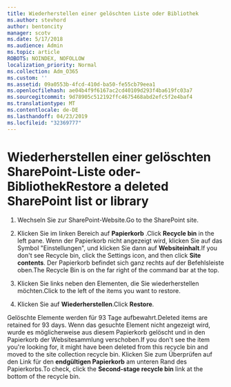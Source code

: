 ```yaml
---
title: Wiederherstellen einer gelöschten Liste oder Bibliothek
ms.author: stevhord
author: bentoncity
manager: scotv
ms.date: 5/17/2018
ms.audience: Admin
ms.topic: article
ROBOTS: NOINDEX, NOFOLLOW
localization_priority: Normal
ms.collection: Adm_O365
ms.custom: ''
ms.assetid: 09a0553b-4fcd-410d-ba50-fe55cb79eea1
ms.openlocfilehash: ae04b4f9f6167ac2cd40109d293f4ba619fc03a7
ms.sourcegitcommit: 9d78905c512192ffc4675468abd2efc5f2e4baf4
ms.translationtype: MT
ms.contentlocale: de-DE
ms.lasthandoff: 04/23/2019
ms.locfileid: "32369777"
---
```

# <a name="restore-a-deleted-sharepoint-list-or-library"></a><span data-ttu-id="0792b-102">Wiederherstellen einer gelöschten SharePoint-Liste oder-Bibliothek</span><span class="sxs-lookup"><span data-stu-id="0792b-102">Restore a deleted SharePoint list or library</span></span>

1. <span data-ttu-id="0792b-103">Wechseln Sie zur SharePoint-Website.</span><span class="sxs-lookup"><span data-stu-id="0792b-103">Go to the SharePoint site.</span></span>
    
2. <span data-ttu-id="0792b-104">Klicken Sie im linken Bereich auf **Papierkorb** .</span><span class="sxs-lookup"><span data-stu-id="0792b-104">Click **Recycle bin** in the left pane.</span></span> <span data-ttu-id="0792b-105">Wenn der Papierkorb nicht angezeigt wird, klicken Sie auf das Symbol "Einstellungen", und klicken Sie dann auf **Websiteinhalt**.</span><span class="sxs-lookup"><span data-stu-id="0792b-105">If you don't see Recycle bin, click the Settings icon, and then click **Site contents**.</span></span> <span data-ttu-id="0792b-106">Der Papierkorb befindet sich ganz rechts auf der Befehlsleiste oben.</span><span class="sxs-lookup"><span data-stu-id="0792b-106">The Recycle Bin is on the far right of the command bar at the top.</span></span>
    
3. <span data-ttu-id="0792b-107">Klicken Sie links neben den Elementen, die Sie wiederherstellen möchten.</span><span class="sxs-lookup"><span data-stu-id="0792b-107">Click to the left of the items you want to restore.</span></span>
    
4. <span data-ttu-id="0792b-108">Klicken Sie auf **Wiederherstellen**.</span><span class="sxs-lookup"><span data-stu-id="0792b-108">Click **Restore**.</span></span>
    
<span data-ttu-id="0792b-109">Gelöschte Elemente werden für 93 Tage aufbewahrt.</span><span class="sxs-lookup"><span data-stu-id="0792b-109">Deleted items are retained for 93 days.</span></span> <span data-ttu-id="0792b-110">Wenn das gesuchte Element nicht angezeigt wird, wurde es möglicherweise aus diesem Papierkorb gelöscht und in den Papierkorb der Websitesammlung verschoben.</span><span class="sxs-lookup"><span data-stu-id="0792b-110">If you don't see the item you're looking for, it might have been deleted from this recycle bin and moved to the site collection recycle bin.</span></span> <span data-ttu-id="0792b-111">Klicken Sie zum Überprüfen auf den Link für den **endgültigen Papierkorb** am unteren Rand des Papierkorbs.</span><span class="sxs-lookup"><span data-stu-id="0792b-111">To check, click the **Second-stage recycle bin** link at the bottom of the recycle bin.</span></span> 
  

